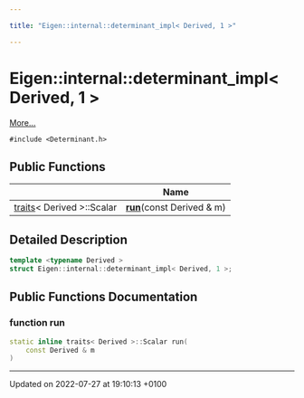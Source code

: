 ```yaml
---

title: "Eigen::internal::determinant_impl< Derived, 1 >"

---
```


# Eigen::internal::determinant_impl< Derived, 1 >



 [More...](#detailed-description)


`#include <Determinant.h>`

## Public Functions

|                | Name           |
| -------------- | -------------- |
| <a href="http://example.org/classes/structeigen_1_1internal_1_1traits/">traits</a>< Derived >::Scalar | **[run](http://example.org/classes/structeigen_1_1internal_1_1determinant__impl_3_01derived_00_011_01_4/#function-run)**(const Derived & m) |

## Detailed Description

```cpp
template <typename Derived >
struct Eigen::internal::determinant_impl< Derived, 1 >;
```

## Public Functions Documentation

### function run

```cpp
static inline traits< Derived >::Scalar run(
    const Derived & m
)
```


-------------------------------

Updated on 2022-07-27 at 19:10:13 +0100